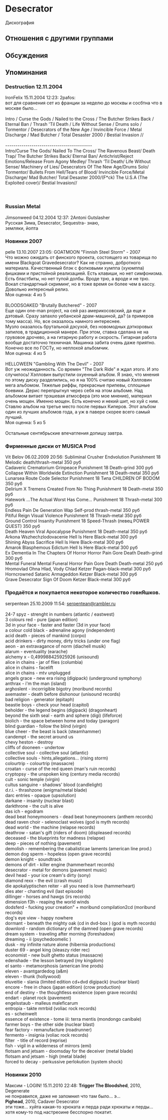 # Desecrator

Дискография

## Отношения с другими группами


## Обсуждения


## Упоминания

### Destruction 12.11.2004

IronFelix 15.11.2004 12:23:
2pafos:<BR>вот для сравнения сет из франции за неделю до москвы и сосбтна что в москве было...<BR><BR>Intro / Curse the Gods / Nailed to the Cross / The Butcher Strikes Back / Eternal Ban / Thrash 'Til Death / Life Without Sense / Drums solo / Tormentor / Desecrators of the New Age / Invincible Force / Metal Discharge / Mad Butcher / Total Desaster 2000 / Bestial Invasion //<BR><BR>-------------------------------------------<BR>Intro/Curse The Gods/ Nailed To The Cross/ The Ravenous Beast/ Death Trap/ The Butcher Strikes Back/ Eternal Ban/ Antichrist/Reject Emotions/Release From  Agony Medley/ Thrash ‘Til Death/ Life Without Sense/ Machinery of Lies/ Desecrators Of The New Age/Drums Solo/<BR>Tormentor/ Bullets From Hell/Tears of Blood/ Invincible Force/Metal Discharge/ Mad Butcher/ Total Desaster 2000/(F*ck) The U.S.A (The Exploited cover)/ Bestial Invasion//<BR><BR><BR>

### Russian Metal

Jimsonweed 04.12.2004 12:37:
2Antoni Gutslasher<BR>Русская Зима, Desecrator, Sequestra- знаю,<BR>земляки, йопта

### Новинки 2007

pelle 13.10.2007 23:05:
GOATMOON "Finnish Steel Storm" - 2007<BR>Что можно ожидать от финского проекта, состоящего из товарища по имени Blackgoat Gravedesecrator? Как не странно, добротного материала. Качественный блэк с фолковыми хумппа (хуюмппа) фишками и пристойной реализацией. Есть клавиши, но нет симфонизма. Есть бластбиты, но нет тупой долбы. Вроде трю, а вроде и не трю. Вокал стандартный скриминг, но в тоже время он более чем в кассу. Довольно интересный релиз.<BR>Моя оценка: 4 из 5<BR><BR>BLOODSOAKED "Brutally Butchered" - 2007<BR>Еще один one-man project, на сей раз америкосовский, да еще и дэтовый. Сразу запахло уебанской драм-машиной, да? (а примеров тому масса). Но, все оказалось намного интереснее.<BR>Музло оказалось брутальной дэсухой, без новомодных дэткоровых запилов, в традиционной манере. При этом, ставка сделана не на грувовое дрочево, а на гитарную работу и скорость. Гитарная работа вообще достаточно техничная. Машинка забита очень даже приятно. Конечно все по ГОСТу, но неплохой альбомчик. <BR>Моя оценка: 4 из 5<BR><BR>HELLOWEEN "Gambling With The Devil" - 2007<BR>Вот уж неожиданность. Со времен "The Dark Ride" я ждал этого. И это случилось! Хэлловин выпустили охуенный альбом. Я знаю, что мнения по этому диску разделились, но я на 100% считаю новый Хэлловин мега альбомом. Тяжелые риффы, прекрасные припевы, сплошные боевики. Дерис перепрыгнул через себя на этом альбоме.  Над альбомом витает трэшевая атмосфера (это мое мнение), материал очень мощен. Именно мощен. Есть конечно и некий шит, но хуй с ним. Ставлю альбом на третье место после первых Киперов. Этот альбом один из лучших альбомов года, а уж в павере скорее всего самый лучший.<BR>Моя оценка: 5 из 5<BR><BR>Остальные сентябрьские впечатления допишу завтра.   <BR>

### Фирменные диски от MUSICA Prod

Vit Belov 06.02.2009 20:56:
Subliminal Crusher	Endvolution	Punishment 18	Melodic death/thrash-metal	350 руб<BR>Cadaveric Crematorium	Grinpeace	Punishment 18	Death-grind	300 руб<BR>Collapse Within	Worldwide Extinction	Punishment 18	Death-metal	350 руб<BR>Lunarsea	Route Code Selector	Punishment 18	Типа CHILDREN OF BODOM	350 руб<BR>Delirium X Tremens	Created From No Thing	Punishment 18	Death-metal	350 руб<BR>Hatework	…The Actual Worst Has Come…	Punishment 18	Thrash-metal	300 руб<BR>Endless Pain	De Generation Wap	Self-prod	thrash-metal	350 руб<BR>Pitiful Reign	Visual Violence	Punishment 18	Thrash-metal	350 руб<BR>Ground Control	Insanity	Punishment 18	Speed-Thrash (певец POWER QUEST)	350 руб<BR>Death Heaven	Viral Apocalypse	Punishment 18	Death-metal	350 руб<BR>Arkona	Wszhechzlodovacenie	Hell Is Here	Black-metal	300 руб<BR>Shining Abyss	Sacrifice	Hell Is Here	Black-metal	300 руб<BR>Amarok	Blasphemous Edictum	Hell Is Here	Black-metal	300 руб<BR>Ex Dementia	In The Chapters Of Horror	Horror Pain Gore Death	Death-grind	300 руб<BR>Mental Funeral	Mental Funeral	Horror Pain Gore Death	Death-metal	250 руб<BR>Hromovlad	Ohna Hlad, Vody Chlad	Ketzer	Pagan-black-metal	300 руб<BR>Horncrowned	Satanic Armageddon	Ketzer	Black-metal	300 руб<BR>Grave Desecrator	Sign Of Doom	Ketzer	Black-metal	300 руб<BR>

### Продаётся и покупается некоторое количество говнЯшков.

serpentean 25.10.2009 11:54:
serpentean@rambler.ru<BR><BR>24-7 spyz  - strenght in numbers (atlantic / eastwest)<BR>3 colours red - pure (japan edition)<BR>3d in your face - faster and faster (3d in your face)<BR>a colour cold black - adrenaline agony (independent)<BR>acid death - pieces of mankind (corpo)<BR>acid drinkers - dirty money, dirty tricks (under one flag)<BR>aeon - an extravagance of norm (diachell musik)<BR>alarum  - eventuality (earache)<BR>alchemy x - 0,499988425925926 (unisound)<BR>alice in chains  - jar of flies (columbia)<BR>alice in chains - facelift <BR>alice in chains - mtv unplugged<BR>angels grace  - new era rising (digipack) (underground symphony)<BR>anthrax  - i'm the man (island)<BR>arghoslent - incorrigible bigotry (moribund records)<BR>axemaster - death before dishonour (unisound records)<BR>bad religion  - generator (epitaph)<BR>beastie boys - check your head (capitol)<BR>beholder  - the legend begins (digipack) (dragonheart)<BR>beyond the sixth seal - earth and sphere (digi) (lifeforce)<BR>biolich  - the space between home and today (paragon)<BR>blind guardian  - follow the blind (virgin)<BR>blue cheer - the beast is back  (steamhammer)<BR>candempt - the secret around us<BR>chevy heston - destroy<BR>cliffs of dooneen - undertow<BR>collective soul - collective soul (atlantic)<BR>collective souls - hints,allegations… (rising storm)<BR>colourtrip - colourtrip  (massacre)<BR>croatan - curse of the red queen (man's ruin records)<BR>cryptopsy  - the unspoken king (century media records)<BR>cult  - sonic temple (virgin)<BR>cultus sanguine - shadows' blood (candlelight)<BR>d.r.i.  - thrashzone  (enigma/metal blade)<BR>darc entries  - opaque (upsolution)<BR>darkane - insanity (nuclear blast)<BR>darkthrone - the cult is alive<BR>das ich - egodram<BR>dead beat honeymooners - dead beat honeymooners (anthem records)<BR>dead raven choir  - selenoclast wolves (god is myth records)<BR>dead world - the machine (relapse records)<BR>deathrow - satan's gift (riders of doom) (displeased records)<BR>deceased - the blueprints for madness (relapse)<BR>deep  - pieces of nothing (pavement)<BR>demolish  - remembering the cabalisticae laments (american line prod.)<BR>demon dog sperm  - hopeless (open grave records)<BR>demon knight - soundtrack<BR>demons of dirt - killer engine (hammerheart records)<BR>desecrator - metal for demons (pavement music)<BR>devil head - your ice cream's dirty (sony)<BR>diamond rexx - the evil (crash music)<BR>die apokalyptischen reiter - all you need is love (hammerheart)<BR>dies ater - chanting evil (last episode)<BR>dillinger - horses and hawgs (irs records)<BR>dimension f3h - reaping the world winds<BR>dodsferd - fucking your creation" + moribund compilation2cd (moribund records)<BR>dog's eye view - happy nowhere<BR>dormant  - beneath the mighty oak (cd in dvd-box ) (god is myth records)<BR>downlord  - random dictionary of the damned (open grave records)<BR>dream system - traveling after morning  (foreshadow)<BR>dreaming - ii (psychedoomelic )<BR>dusk - my infinite nature alone (hibernia productions)<BR>duster 69 - angel king (sleaszy rider rec)<BR>economist - new built ghetto status (massacre)<BR>edenshade - the lesson betrayed (my kingdom)<BR>el santo - metamorphosis (american line prods)<BR>eleven  - avantgardedog (a&m)<BR>eleven - thunk (hollywood)<BR>eluveitie  - slania (limited edition cd+dvd digipack) (nuclear blast)<BR>encore  - free in chaos (japan edition) (crow production)<BR>end of destiny  - the thoughtless existence (open grave records)<BR>endart - planet rock (pavement)<BR>engelsstaub - malleus maleficarum<BR>entropia - takte mтrbid (voliac rock records)<BR>es - scheinwelt<BR>essence of existence - tome iii: terra mentis (mondongo canibale)<BR>farmer boys  - the other side (nuclear blast)<BR>fear factory - remanufacture (roadrunner)<BR>fermento - insignia (voliac rock records)<BR>filter   - title of record (reprise)<BR>fish  - vigil in a wilderness of mirrors (emi)<BR>flotsam and jetsam - doomsday for the deceiver (metal blade)<BR>flotsam and jetsam - high (metal blade)<BR>forced to decay - perkussive perlokution (system shock)

### Новинки 2010

Максим - LOGIN! 15.11.2010 22:48:
<B>Trigger The Bloodshed</B>, 2010, Degenerate<BR>не понравился, даже не запомнил что там было... э...<BR><B>Pighead</B>, 2010, Cadaver Desecrator<BR>эти тоже... хуйта какая-то хрюката и перда ради хрюкаты и перды... хотя кому-то под настреоине бесспорно покатит.

